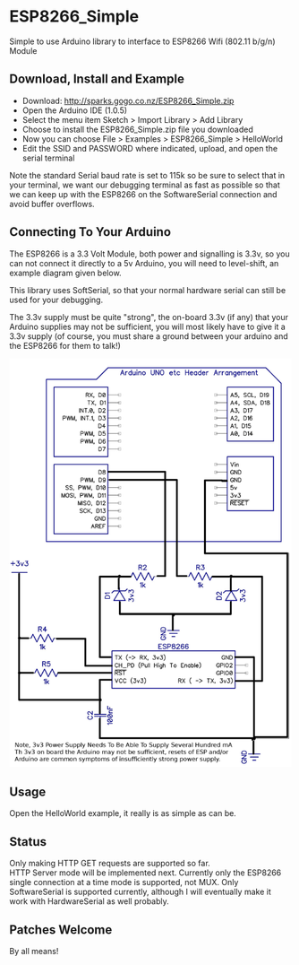 ESP8266_Simple
===============

Simple to use Arduino library to interface to ESP8266 Wifi (802.11 b/g/n) Module

Download, Install and Example
-----------------------------

* Download: http://sparks.gogo.co.nz/ESP8266_Simple.zip
* Open the Arduino IDE (1.0.5)
* Select the menu item Sketch > Import Library > Add Library
* Choose to install the ESP8266_Simple.zip file you downloaded
* Now you can choose File > Examples > ESP8266_Simple > HelloWorld
* Edit the SSID and PASSWORD where indicated, upload, and open the serial terminal
  
Note the standard Serial baud rate is set to 115k so be sure to select that in your terminal, we want our debugging terminal as fast as possible so that we can keep up with the ESP8266 on the SoftwareSerial connection and avoid buffer overflows.

Connecting To Your Arduino
--------------------------

The ESP8266 is a 3.3 Volt Module, both power and signalling is 3.3v, so you can not connect it directly to a 5v Arduino, you will need to level-shift, an example diagram given below.

This library uses SoftSerial, so that your normal hardware serial can still be used for your debugging.

The 3.3v supply must be quite "strong", the on-board 3.3v (if any) that your Arduino supplies may not be sufficient, you will most likely have to give it a 3.3v supply (of course, you must share a ground between your arduino and the ESP8266 for them to talk!)

![Example Wiring Diagram for ESP8266 Level Shifted with Zeners to Arduino](arduino-wiring-diagram.jpg?raw=true "Example Wiring Diagram")

Usage
--------------------------

Open the HelloWorld example, it really is as simple as can be.

Status
--------------------------

Only making HTTP GET requests are supported so far.  
HTTP Server mode will be implemented next.
Currently only the ESP8266 single connection at a time mode is supported, not MUX.
Only SoftwareSerial is supported currently, although I will eventually make it work with HardwareSerial as well probably.

Patches Welcome
--------------------------

By all means!


